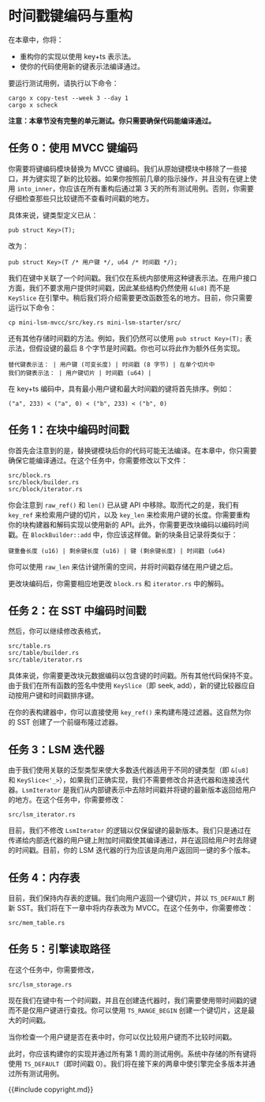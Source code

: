 
# 时间戳键编码与重构

在本章中，你将：

* 重构你的实现以使用 key+ts 表示法。
* 使你的代码使用新的键表示法编译通过。

要运行测试用例，请执行以下命令：

```
cargo x copy-test --week 3 --day 1
cargo x scheck
```

**注意：本章节没有完整的单元测试。你只需要确保代码能编译通过。**

## 任务 0：使用 MVCC 键编码

你需要将键编码模块替换为 MVCC 键编码。我们从原始键模块中移除了一些接口，并为键实现了新的比较器。如果你按照前几章的指示操作，并且没有在键上使用 `into_inner`，你应该在所有重构后通过第 3 天的所有测试用例。否则，你需要仔细检查那些只比较键而不查看时间戳的地方。

具体来说，键类型定义已从：

```rust,no_run
pub struct Key>(T);
```

改为：

```rust,no_run
pub struct Key>(T /* 用户键 */, u64 /* 时间戳 */);
```

我们在键中关联了一个时间戳。我们仅在系统内部使用这种键表示法。在用户接口方面，我们不要求用户提供时间戳，因此某些结构仍然使用 `&[u8]` 而不是 `KeySlice` 在引擎中。稍后我们将介绍需要更改函数签名的地方。目前，你只需要运行以下命令：

```
cp mini-lsm-mvcc/src/key.rs mini-lsm-starter/src/
```

还有其他存储时间戳的方法。例如，我们仍然可以使用 `pub struct Key>(T);` 表示法，但假设键的最后 8 个字节是时间戳。你也可以将此作为额外任务实现。

```plaintext
替代键表示法： | 用户键 (可变长度) | 时间戳 (8 字节) | 在单个切片中
我们的键表示法： | 用户键切片 | 时间戳 (u64) |
```

在 key+ts 编码中，具有最小用户键和最大时间戳的键将首先排序。例如：

```
("a", 233) < ("a", 0) < ("b", 233) < ("b", 0)
```

## 任务 1：在块中编码时间戳

你首先会注意到的是，替换键模块后你的代码可能无法编译。在本章中，你只需要确保它能编译通过。在这个任务中，你需要修改以下文件：

```
src/block.rs
src/block/builder.rs
src/block/iterator.rs
```

你会注意到 `raw_ref()` 和 `len()` 已从键 API 中移除。取而代之的是，我们有 `key_ref` 来检索用户键的切片，以及 `key_len` 来检索用户键的长度。你需要重构你的块构建器和解码实现以使用新的 API。此外，你需要更改块编码以编码时间戳。在 `BlockBuilder::add` 中，你应该这样做。新的块条目记录将类似于：

```
键重叠长度 (u16) | 剩余键长度 (u16) | 键 (剩余键长度) | 时间戳 (u64)
```

你可以使用 `raw_len` 来估计键所需的空间，并将时间戳存储在用户键之后。

更改块编码后，你需要相应地更改 `block.rs` 和 `iterator.rs` 中的解码。

## 任务 2：在 SST 中编码时间戳

然后，你可以继续修改表格式，

```
src/table.rs
src/table/builder.rs
src/table/iterator.rs
```

具体来说，你需要更改块元数据编码以包含键的时间戳。所有其他代码保持不变。由于我们在所有函数的签名中使用 `KeySlice`（即 seek, add），新的键比较器应自动按用户键和时间戳排序键。

在你的表构建器中，你可以直接使用 `key_ref()` 来构建布隆过滤器。这自然为你的 SST 创建了一个前缀布隆过滤器。

## 任务 3：LSM 迭代器

由于我们使用关联的泛型类型来使大多数迭代器适用于不同的键类型（即 `&[u8]` 和 `KeySlice<'_>`），如果我们正确实现，我们不需要修改合并迭代器和连接迭代器。`LsmIterator` 是我们从内部键表示中去除时间戳并将键的最新版本返回给用户的地方。在这个任务中，你需要修改：

```
src/lsm_iterator.rs
```

目前，我们不修改 `LsmIterator` 的逻辑以仅保留键的最新版本。我们只是通过在传递给内部迭代器的用户键上附加时间戳使其编译通过，并在返回给用户时去除键的时间戳。目前，你的 LSM 迭代器的行为应该是向用户返回同一键的多个版本。

## 任务 4：内存表

目前，我们保持内存表的逻辑。我们向用户返回一个键切片，并以 `TS_DEFAULT` 刷新 SST。我们将在下一章中将内存表改为 MVCC。在这个任务中，你需要修改：

```
src/mem_table.rs
```

## 任务 5：引擎读取路径

在这个任务中，你需要修改，

```
src/lsm_storage.rs
```

现在我们在键中有一个时间戳，并且在创建迭代器时，我们需要使用带时间戳的键而不是仅用户键进行查找。你可以使用 `TS_RANGE_BEGIN` 创建一个键切片，这是最大的时间戳。

当你检查一个用户键是否在表中时，你可以仅比较用户键而不比较时间戳。

此时，你应该构建你的实现并通过所有第 1 周的测试用例。系统中存储的所有键将使用 `TS_DEFAULT`（即时间戳 0）。我们将在接下来的两章中使引擎完全多版本并通过所有测试用例。

{{#include copyright.md}}
